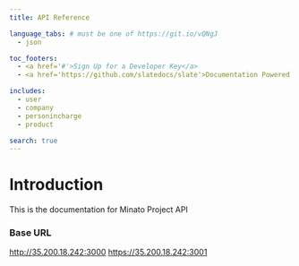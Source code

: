 ```yaml
---
title: API Reference

language_tabs: # must be one of https://git.io/vQNgJ
  - json

toc_footers:
  - <a href='#'>Sign Up for a Developer Key</a>
  - <a href='https://github.com/slatedocs/slate'>Documentation Powered by Slate</a>

includes:
  - user
  - company
  - personincharge
  - product

search: true
---
```


# Introduction

This is the documentation for Minato Project API

### Base URL

http://35.200.18.242:3000
https://35.200.18.242:3001
